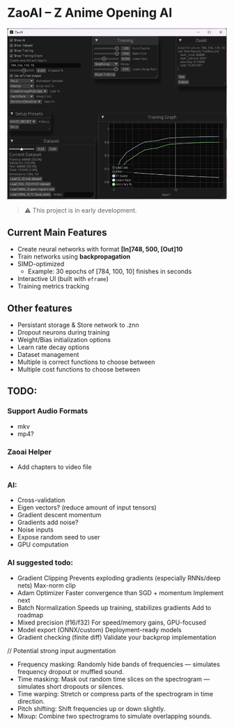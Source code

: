 # ZaoAI – Z Anime Opening AI

![alt text](img/showcase2.png)

> ⚠️ This project is in early development.

## Current Main Features
- Create neural networks with format **[In]748, 500, [Out]10**
- Train networks using **backpropagation**
- SIMD-optimized
  - Example: 30 epochs of [784, 100, 10] finishes in seconds
- Interactive UI (built with `eframe`)
- Training metrics tracking

## Other features
- Persistant storage & Store network to .znn
- Dropout neurons during training
- Weight/Bias initialization options
- Learn rate decay options
- Dataset management
- Multiple is correct functions to choose between
- Multiple cost functions to choose between


## TODO:
### Support Audio Formats
- mkv
- mp4?

### Zaoai Helper
- Add chapters to video file

### AI:
- Cross-validation
- Eigen vectors? (reduce amount of input tensors)
- Gradient descent momentum 
- Gradients add noise?
- Noise inputs
- Expose random seed to user
- GPU computation

### AI suggested todo:
- Gradient Clipping	Prevents exploding gradients (especially RNNs/deep nets)	Max-norm clip
- Adam Optimizer	Faster convergence than SGD + momentum	Implement next
- Batch Normalization	Speeds up training, stabilizes gradients	Add to roadmap
- Mixed precision (f16/f32)	For speed/memory gains, GPU-focused
- Model export (ONNX/custom)	Deployment-ready models
- Gradient checking (finite diff)	Validate your backprop implementation

// Potential strong input augmentation
- Frequency masking: Randomly hide bands of frequencies — simulates frequency dropout or muffled sound.
- Time masking: Mask out random time slices on the spectrogram — simulates short dropouts or silences.
- Time warping: Stretch or compress parts of the spectrogram in time direction.
- Pitch shifting: Shift frequencies up or down slightly.
- Mixup: Combine two spectrograms to simulate overlapping sounds.